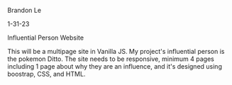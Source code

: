 Brandon Le

1-31-23

Influential Person Website

This will be a multipage site in Vanilla JS. My project's influential person is the pokemon Ditto. The site needs to be responsive, minimum 4 pages including 1 page about why they are an influence, and it's designed using boostrap, CSS, and HTML.

